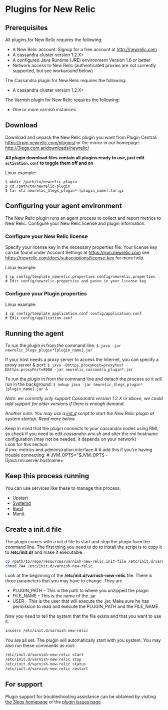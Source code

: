 # Plugins for New Relic

## Prerequisites
All plugins for New Relic requires the following:
- A New Relic account. Signup for a free account at http://newrelic.com
- A cassandra cluster version 1.2.X+
- A configured Java Runtime (JRE) environment Version 1.6 or better
- Network access to New Relic (authenticated proxies are not currently supported, but see workaround below)

The Cassandra plugin for New Relic requires the following:

- A cassandra cluster version 1.2.X+

The Varnish plugin for New Relic requires the following:

- One or more varnish instances

## Download
Download and unpack the New Relic plugin you want from Plugin Central: https://rpm.newrelic.com/plugins/ or the mirror in our
homepage: http://3legs.com.ar/downloads/newrelic/  

**All plugin download files contain all plugins ready to use, just edit `activation.conf` to toggle them off and on**

Linux example:

    $ mkdir /path/to/newrelic-plugin
    $ cd /path/to/newrelic-plugin
    $ tar xfz newrelic_3legs_plugin*-[plugin_name].tar.gz
    
## Configuring your agent environment
The New Relic plugin runs an agent process to collect and report metrics to New Relic. Configure your New Relic license and plugin information.

### Configure your New Relic license
Specify your license key in the necessary properties file.
Your license key can be found under Account Settings at https://rpm.newrelic.com see https://newrelic.com/docs/subscriptions/license-key for more help.

Linux example:

    $ cp config/template_newrelic.properties config/newrelic.properties
    # Edit config/newrelic.properties and paste in your license key

### Configure your Plugin properties

Linux example:

    $ cp config/template_application.conf config/application.conf
    # Edit config/application.conf

## Running the agent
To run the plugin in from the command line: 
`$ java -jar newrelic_3legs_plugin*[plugin_name].jar`

If your host needs a proxy server to access the Internet, you can specify a proxy server & port: 
`$ java -Dhttps.proxyHost=proxyhost -Dhttps.proxyPort=8080 -jar newrelic_cassandra_plugin*.jar`

To run the plugin in from the command line and detach the process so it will run in the background:
`$ nohup java -jar newrelic_3legs_plugin*[plugin_name].jar &`

*Note: we currently only support Cassandra version 1.2.X or above, we could add support for older versions if there is enough demand.*

*Another note: You may use a [init.d](http://en.wikipedia.org/wiki/Init) script to start the New Relic plugin at system startup. Read more below.*

Keep in mind that the plugin connects to your cassandra nodes using RMI, so check if you need to edit *cassandra-env.sh* and alter the rmi hostname configuration (may not be needed, it depends on your network)  
Look for this section:  
    # jmx: metrics and administration interface
    #
    # add this if you're having trouble connecting:
    # JVM_OPTS="$JVM_OPTS -Djava.rmi.server.hostname=

## Keep this process running
You can use services like these to manage this process.

- [Upstart](http://upstart.ubuntu.com/)
- [Systemd](http://www.freedesktop.org/wiki/Software/systemd/)
- [Runit](http://smarden.org/runit/)
- [Monit](http://mmonit.com/monit/)  

## Create a init.d file

The plugin comes with a init.d file to start and stop the plugin form the command line. The first thing you need to do to install the script is to copy it to **/etc/init.d/** and make it executable.

``` bash
cp /path/to/repo/resources/varnish-new-relic.init-file /etc/init.d/varnish-new-relic
chmod 744 /etc/init.d/varnish-new-relic
```
Look at the beginning of the **/etc/init.d/varnish-new-relic** file. There is three parameters that you may have to change. They are
* PLUGIN_PATH - This is the path to where you unzipped the plugin
* FILE_NAME - This is the name of the .jar
* USER - This is the user that will execute the .jar. Make sure he has permission to read and execute the PLUGIN_PATH and the FILE_NAME.

Now you need to tell the system that the file exists and that you want to use it.
``` bash
insserv /etc/init.d/varnish-new-relic
```
You are all set. The plugin will automatically start with you system. You may also run these commands as root:
``` bash
/etc/init.d/varnish-new-relic start
/etc/init.d/varnish-new-relic stop
/etc/init.d/varnish-new-relic status
/etc/init.d/varnish-new-relic restart
```




## For support
Plugin support for troubleshooting assistance can be obtained by visiting [the 3legs homepage](http://3legs.com.ar) or the [plugin issues page](https://github.com/threelegs/newrelic-plugins/issues)
